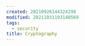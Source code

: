 ```yaml
---
created: 20210926144324298
modified: 20211031193140569
tags:
  - security
title: Cryptography
---
```

